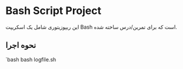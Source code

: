 # Bash Script Project

این ریپوزیتوری شامل یک اسکریپت Bash است که برای تمرین/درس ساخته شده.

## نحوه اجرا
`bash
bash logfile.sh

